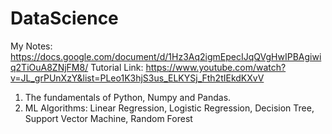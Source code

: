 # DataScience

My Notes: https://docs.google.com/document/d/1Hz3Aq2igmEpecIJqQVgHwIPBAgiwiq2TiOuA8ZNjFM8/
Tutorial Link: https://www.youtube.com/watch?v=JL_grPUnXzY&list=PLeo1K3hjS3us_ELKYSj_Fth2tIEkdKXvV

1. The fundamentals of Python, Numpy and Pandas.
2. ML Algorithms: Linear Regression, Logistic Regression, Decision Tree, Support Vector Machine, Random Forest
